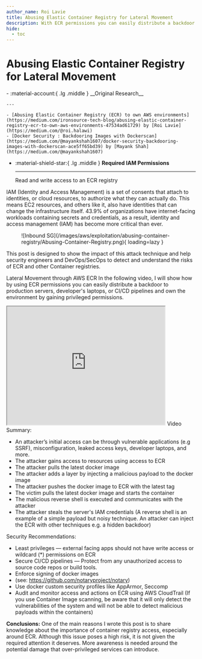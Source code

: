 ```yaml
---
author_name: Roi Lavie
title: Abusing Elastic Container Registry for Lateral Movement
description: With ECR permissions you can easily distribute a backdoor to production servers, developer's laptops, or CI/CD pipelines and own the environment by gaining privileged permissions.
hide:
  - toc
---
```


# Abusing Elastic Container Registry for Lateral Movement

<div class="grid cards" markdown>
-   :material-account:{ .lg .middle } __Original Research__

    ---

    - [Abusing Elastic Container Registry (ECR) to own AWS environments](https://medium.com/ironsource-tech-blog/abusing-elastic-container-registry-ecr-to-own-aws-environments-47534ad61729) by [Roi Lavie](https://medium.com/@roi.halawi)  
    - [Docker Security : Backdooring Images with Dockerscan](https://medium.com/@mayankshah1607/docker-security-backdooring-images-with-dockerscan-ace5ff65bd39) by [Mayank Shah](https://medium.com/@mayankshah1607)

-   :material-shield-star:{ .lg .middle } __Required IAM Permissions__

    ---

    Read and write access to an ECR registry
</div>

IAM (Identity and Access Management) is a set of consents that attach to identities, or cloud resources, to authorize what they can actually do. This means EC2 resources, and others like it, also have identities that can change the infrastructure itself. 43.9% of organizations have internet-facing workloads containing secrets and credentials, as a result, identity and access management (IAM) has become more critical than ever.

<figure markdown>
  ![Inbound SG](/images/aws/exploitation/abusing-container-registry/Abusing-Container-Registry.png){ loading=lazy }
</figure>

This post is designed to show the impact of this attack technique and help security engineers and DevOps/SecOps to detect and understand the risks of ECR and other Container registries.

Lateral Movement through AWS ECR
In the following video, I will show how by using ECR permissions you can easily distribute a backdoor to production servers, developer's laptops, or CI/CD pipelines and own the environment by gaining privileged permissions.

<iframe width="420" height="315"
  src="https://www.youtube.com/embed/xGFh5L0eOzE">
</iframe>
Video Summary:

- An attacker’s initial access can be through vulnerable applications (e.g SSRF), misconfiguration, leaked access keys, developer laptops, and more.
- The attacker gains access to resources using access to ECR
- The attacker pulls the latest docker image
- The attacker adds a layer by injecting a malicious payload to the docker image
- The attacker pushes the docker image to ECR with the latest tag
- The victim pulls the latest docker image and starts the container
- The malicious reverse shell is executed and communicates with the attacker
- The attacker steals the server's IAM credentials
  (A reverse shell is an example of a simple payload but noisy technique. An attacker can inject the ECR with other techniques e.g. a hidden backdoor)

Security Recommendations:

- Least privileges — external facing apps should not have write access or wildcard (\*) permissions on ECR
- Secure CI/CD pipelines — Protect from any unauthorized access to source code repos or build tools.
- Enforce signing of docker images
- (see: https://github.com/notaryproject/notary)
- Use docker custom security profiles like AppArmor, Seccomp
- Audit and monitor access and actions on ECR using AWS CloudTrail
  (If you use Container Image scanning, be aware that it will only detect the vulnerabilities of the system and will not be able to detect malicious payloads within the containers)

**Conclusions:**
One of the main reasons I wrote this post is to share knowledge about the importance of container registry access, especially around ECR. Although this issue poses a high risk, it is not given the required attention it deserves. More awareness is needed around the potential damage that over-privileged services can introduce.
